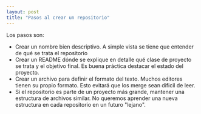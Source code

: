 ```yaml
---
layout: post
title: "Pasos al crear un repositorio"
---
```


Los pasos son:<!--more-->

- Crear un nombre bien descriptivo. A simple vista se tiene que entender de qué se trata el repositorio
- Crear un README dónde se explique en detalle qué clase de proyecto se trata y el objetivo final. Es buena práctica destacar el estado del proyecto.
- Crear un archivo para definir el formato del texto. Muchos editores tienen su propio formato. Esto evitará que los merge sean dificil de leer.
- Si el repositorio es parte de un proyecto más grande, mantener una estructura de archivos similar. No queremos aprender una nueva estructura en cada repositorio en un futuro "lejano".
